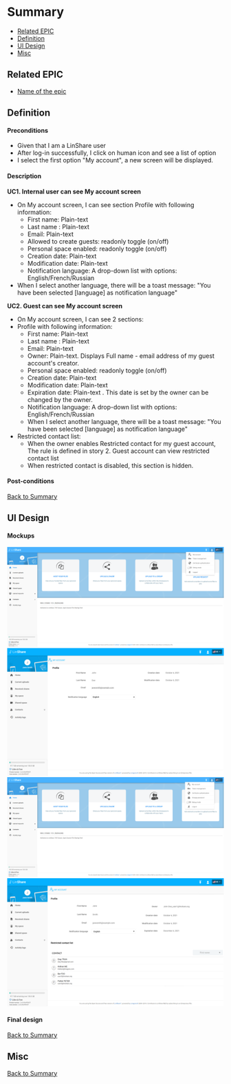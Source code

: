 # Summary

* [Related EPIC](#related-epic)
* [Definition](#definition)
* [UI Design](#ui-design)
* [Misc](#misc)

## Related EPIC

* [Name of the epic](./README.md)

## Definition

#### Preconditions

- Given that I am a LinShare user
- After log-in successfully, I click on human icon and see a list of option
- I select the first option "My account", a new screen will be displayed.

#### Description

**UC1. Internal user can see My account screen**
- On My account screen, I can see section Profile with following information:
    - First name: Plain-text 
    - Last name : Plain-text
    - Email: Plain-text
    - Allowed to create guests: readonly toggle (on/off)
    - Personal space enabled: readonly toggle (on/off)
    - Creation date: Plain-text
    - Modification date: Plain-text
    - Notification language: A drop-down list with options: English/French/Russian
- When I select another language, there will be a toast message: "You have been selected [language] as notification language"

**UC2. Guest can see My account screen**
- On My account screen, I can see 2 sections:
- Profile with following information:
    - First name: Plain-text
    - Last name : Plain-text
    - Email: Plain-text
    - Owner: Plain-text. Displays Full name - email address of my guest account's creator. 
    - Personal space enabled: readonly toggle (on/off)
    - Creation date: Plain-text
    - Modification date: Plain-text
    - Expiration date: Plain-text . This date is set by the owner can be changed by the owner.
    - Notification language: A drop-down list with options: English/French/Russian
    - When I select another language, there will be a toast message: "You have been selected [language] as notification language"
- Restricted contact list:
    - When the owner enables Restricted contact for my guest account, The rule is defined in story 2. Guest account can view restricted contact list
    - When restricted contact is disabled, this section is hidden.

#### Post-conditions

[Back to Summary](#summary)

## UI Design

#### Mockups

![story3](./mockups/3.1.png)
![story3](./mockups/3.2.png)
![story3](./mockups/3.3.png)
![story3](./mockups/3.4.png)

#### Final design

[Back to Summary](#summary)

## Misc

[Back to Summary](#summary)
